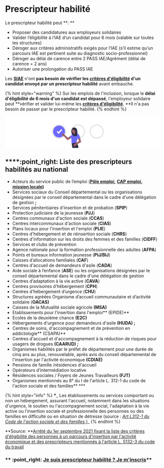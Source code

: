 # Prescripteur habilité

Le prescripteur habilité peut **: **

* Proposer des candidatures aux employeurs solidaires&#x20;
* Valider l’éligibilité à l’IAE d’un candidat pour 6 mois (valable sur toutes les structures)&#x20;
* Déroger aux critères administratifs exigés pour l’IAE (s’il estime qu’un parcours IAE est pertinent suite au diagnostic socio-professionnel)
* Déroger au délai de carence entre 2 PASS IAE/Agrément (délai de carence = 2 ans)&#x20;
* Autoriser une prolongation du PASS IAE

Les [**SIAE**](../qui-sont-les-employeurs-solidaires.md) n'ont **pas besoin de vérifier les **[**critères d'éligibilité**](../../qui-est-eligible-iae-criteres-eligibilite/#criteres-administratifs-de-niveau-1)** d'un candidat envoyé par un prescripteur habilité** avant embauche.&#x20;

{% hint style="warning" %}
Sur les emplois de l'inclusion, lorsque le **délai d'éligibilité de 6 mois d'un candidat est dépassé**, l'employeur solidaire peut **vérifier et valider lui-même les **[**critères d'éligibilité**](../../qui-est-eligible-iae-criteres-eligibilite/#criteres-administratifs-de-niveau-1)**. **Il n'a pas besoin de passer par le prescripteur habilité.
{% endhint %}

![](../../.gitbook/assets/capture-de-cran-2020-06-23-a-11.59.48.png)

## ****:point\_right: **Liste des prescripteurs habilités au national**

* Acteurs du service public de l’emploi ([**Pôle emploi**](https://www.pole-emploi.fr/accueil/)**,** [**CAP emploi**](https://travail-emploi.gouv.fr/ministere/service-public-de-l-emploi/article/cap-emploi)**,** [**mission locale**](https://www.mission-locale.fr)**)**
* Services sociaux du Conseil départemental ou les organisations désignées par le conseil départemental dans le cadre d'une délégation de gestion **;**
* Services pénitentiaires d'insertion et de probation (**SPIP**)
* Protection judiciaire de la jeunesse (**PJJ**)
* Centres communaux d'action sociale (**CCAS**)&#x20;
* Centres intercommunaux d'action sociale (**CIAS**)
* Plans locaux pour l'insertion et l'emploi (**PLIE**)
* Centres d'hébergement et de réinsertion sociale (**CHRS**)
* Centres d'information sur les droits des femmes et des familles (**CIDFF**)
* Services et clubs de prévention
* Agence nationale pour la formation professionnelle des adultes (**AFPA**)
* Points et bureaux information jeunesse (**PIJ/BIJ**)
* Caisses d’allocations familiales (**CAF**)
* Centres d'accueil de demandeurs d'asile (**CADA**)
* Aide sociale à l’enfance (**ASE**) ou les organisations désignées par le conseil départemental dans le cadre d'une délégation de gestion
* Centres d’adaptation à la vie active (**CAVA**)
* Centres provisoires d’hébergement (**CPH**)
* Centres d’hébergement d’urgence (**CHU**)
* Structures agréées Organisme d’accueil communautaire et d’activité solidaire (**OACAS)**
* Caisses de la Mutualité sociale agricole **(MSA)**
* Etablissements pour l'insertion dans l'emploi** (EPIDE)**
* Ecoles de la deuxième chance **(E2C)**
* Hébergements d'urgence pour demandeurs d'asile **(HUDA) ;**
* Centres de soins, d'accompagnement et de prévention en addictologie** (CSAPA)**
* Centres d'accueil et d'accompagnement à la réduction de risques pour usagers de drogues **(CAARUD) ;**
* Organismes habilités par le préfet de département pour une durée de cinq ans au plus, renouvelable, après avis du conseil départemental de l'insertion par l'activité économique **(CDIAE)**
* Pensions de famille /résidences d'accueil
* Opérateurs d’intermédiation locative
* Résidences sociales / Foyers de Jeunes Travailleurs **(FJT)**
* Organismes mentionnés au 8° du I de l'article L. 312-1 du code de l'action sociale et des familles** \***

{% hint style="info" %}
**\***_ Les établissements ou services comportant ou non un hébergement, assurant l'accueil, notamment dans les situations d'urgence, le soutien ou l'accompagnement social, l'adaptation à la vie active ou l'insertion sociale et professionnelle des personnes ou des familles en difficulté ou en situation de détresse  (source : _[_Art L312-1 du Code de l'action sociale et des familles )_](https://www.legifrance.gouv.fr/codes/article\_lc/LEGIARTI000038833680/)__
{% endhint %}

**Source: **[Arrêté du 1er septembre 2021 fixant la liste des critères d'éligibilité des personnes à un parcours d'insertion par l'activité économique et des prescripteurs mentionnés à l'article L. 5132-3 du code du travail](https://www.legifrance.gouv.fr/jorf/id/JORFTEXT000044011209)



### **    **:point\_right:** **[**Je suis prescripteur habilité ? Je m'inscris**](https://emplois.inclusion.beta.gouv.fr/signup/prescriber/is\_pole\_emploi)****
